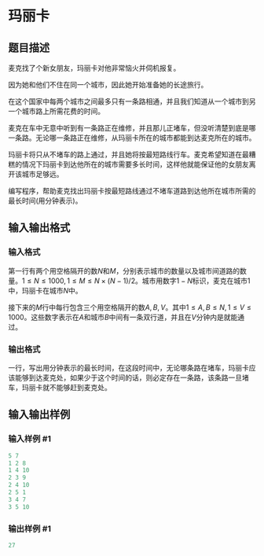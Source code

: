 # 玛丽卡

## 题目描述

麦克找了个新女朋友，玛丽卡对他非常恼火并伺机报复。

因为她和他们不住在同一个城市，因此她开始准备她的长途旅行。

在这个国家中每两个城市之间最多只有一条路相通，并且我们知道从一个城市到另一个城市路上所需花费的时间。

麦克在车中无意中听到有一条路正在维修，并且那儿正堵车，但没听清楚到底是哪一条路。无论哪一条路正在维修，从玛丽卡所在的城市都能到达麦克所在的城市。

玛丽卡将只从不堵车的路上通过，并且她将按最短路线行车。麦克希望知道在最糟糕的情况下玛丽卡到达他所在的城市需要多长时间，这样他就能保证他的女朋友离开该城市足够远。

编写程序，帮助麦克找出玛丽卡按最短路线通过不堵车道路到达他所在城市所需的最长时间(用分钟表示)。

## 输入输出格式

### 输入格式

第一行有两个用空格隔开的数$N$和$M$，分别表示城市的数量以及城市间道路的数量。$1≤N≤1000,1≤M≤N \times (N-1)/2$。城市用数字$1-N$标识，麦克在城市$1$中，玛丽卡在城市$N$中。

接下来的$M$行中每行包含三个用空格隔开的数$A,B,V$。其中$1≤A,B≤N,1≤V≤1000$。这些数字表示在$A$和城市$B$中间有一条双行道，并且在$V$分钟内是就能通过。

### 输出格式

一行，写出用分钟表示的最长时间，在这段时间中，无论哪条路在堵车，玛丽卡应该能够到达麦克处，如果少于这个时间的话，则必定存在一条路，该条路一旦堵车，玛丽卡就不能够赶到麦克处。

## 输入输出样例

### 输入样例 #1

```cpp
5 7
1 2 8
1 4 10
2 3 9
2 4 10
2 5 1
3 4 7
3 5 10

```
### 输出样例 #1

```cpp
27
```


